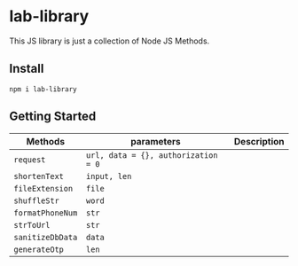 # lab-library

This JS library is just a collection of Node JS Methods.

## Install

```
npm i lab-library
```

## Getting Started

| Methods          | parameters                          | Description |
| ---------------- | ----------------------------------- | ----------- |
| `request`        | `url, data = {}, authorization = 0` |             |
| `shortenText`    | `input, len`                        |             |
| `fileExtension`  | `file`                              |             |
| `shuffleStr`     | `word`                              |             |
| `formatPhoneNum` | `str`                               |             |
| `strToUrl`       | `str`                               |             |
| `sanitizeDbData` | `data`                              |             |
| `generateOtp`    | `len`                               |             |

